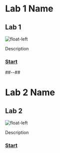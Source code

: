  <!-- .slide: class="exercice" -->

# Lab 1 Name

## Lab 1

![float-left](./assets/images/reuse-lab1-key.jpeg)

Description

### [Start](https://github.com/sfeir-open-source/sfeir-school-github-action-dev/tree/main/steps/40-reuse-lab1-key)

##--##

<!-- .slide: class="exercice" -->

# Lab 2 Name

## Lab 2

![float-left](./assets/images/reuse-lab2-key.png)

Description

### [Start](https://github.com/sfeir-open-source/sfeir-school-github-action-dev/tree/main/steps/40-reuse-lab2-key)
